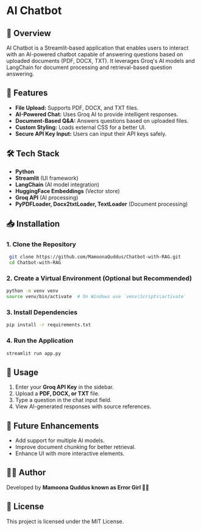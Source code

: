 # AI Chatbot

## 📌 Overview
AI Chatbot is a Streamlit-based application that enables users to interact with an AI-powered chatbot capable of answering questions based on uploaded documents (PDF, DOCX, TXT). It leverages Groq's AI models and LangChain for document processing and retrieval-based question answering.

## 🚀 Features
- **File Upload:** Supports PDF, DOCX, and TXT files.
- **AI-Powered Chat:** Uses Groq AI to provide intelligent responses.
- **Document-Based Q&A:** Answers questions based on uploaded files.
- **Custom Styling:** Loads external CSS for a better UI.
- **Secure API Key Input:** Users can input their API keys safely.

## 🛠️ Tech Stack
- **Python**
- **Streamlit** (UI framework)
- **LangChain** (AI model integration)
- **HuggingFace Embeddings** (Vector store)
- **Groq API** (AI processing)
- **PyPDFLoader, Docx2txtLoader, TextLoader** (Document processing)

## 📥 Installation
### 1. Clone the Repository
```sh
 git clone https://github.com/MamoonaQuddus/Chatbot-with-RAG.git
 cd Chatbot-with-RAG
```

### 2. Create a Virtual Environment (Optional but Recommended)
```sh
python -m venv venv
source venv/bin/activate  # On Windows use `venv\Scripts\activate`
```

### 3. Install Dependencies
```sh
pip install -r requirements.txt
```

### 4. Run the Application
```sh
streamlit run app.py
```

## 🔑 Usage
1. Enter your **Groq API Key** in the sidebar.
2. Upload a **PDF, DOCX, or TXT** file.
3. Type a question in the chat input field.
4. View AI-generated responses with source references.

## 📝 Future Enhancements
- Add support for multiple AI models.
- Improve document chunking for better retrieval.
- Enhance UI with more interactive elements.

## 👨‍💻 Author
Developed by **Mamoona Quddus known as Error Girl 👩‍💻**

## 📜 License
This project is licensed under the MIT License.

